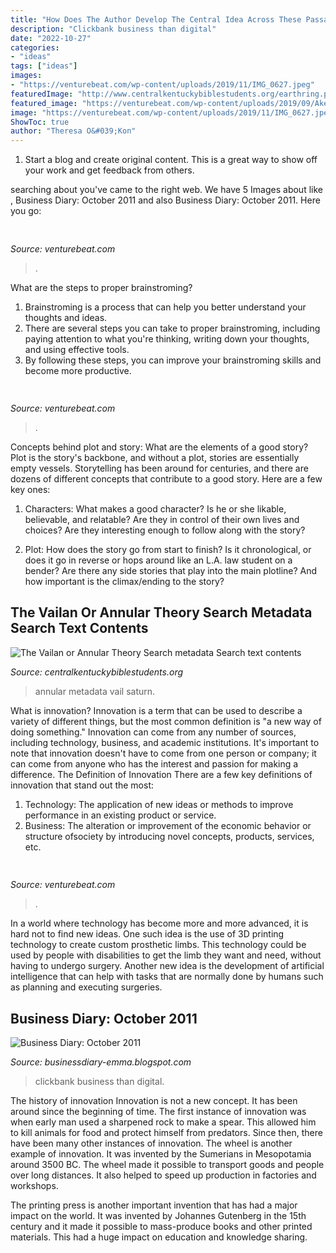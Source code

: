 ```yaml
---
title: "How Does The Author Develop The Central Idea Across These Passages - Business Diary: October 2011"
description: "Clickbank business than digital"
date: "2022-10-27"
categories:
- "ideas"
tags: ["ideas"]
images:
- "https://venturebeat.com/wp-content/uploads/2019/11/IMG_0627.jpeg"
featuredImage: "http://www.centralkentuckybiblestudents.org/earthring.png"
featured_image: "https://venturebeat.com/wp-content/uploads/2019/09/Akeneo-PIM-2.0-Product-grid.png?w=800"
image: "https://venturebeat.com/wp-content/uploads/2019/11/IMG_0627.jpeg"
ShowToc: true
author: "Theresa O&#039;Kon"
---
```



1. Start a blog and create original content. This is a great way to show off your work and get feedback from others.

	

		
searching about  you've came to the right web. We have 5 Images about  like , Business Diary: October 2011 and also Business Diary: October 2011. Here you go:
		
    
## 

<img loading=lazy src="https://venturebeat.com/wp-content/uploads/2020/05/hp-spring-5.jpg" onerror="this.onerror=null;this.src='https://tse4.mm.bing.net/th?id=OIP.fXSXyjRlr5jTrM8LdxvxWQHaFj&amp;pid=15.1';" alt="">

_Source: venturebeat.com_

>. 

	

What are the steps to proper brainstroming?
1. Brainstroming is a process that can help you better understand your thoughts and ideas.
2. There are several steps you can take to proper brainstroming, including paying attention to what you're thinking, writing down your thoughts, and using effective tools.
3. By following these steps, you can improve your brainstroming skills and become more productive.

    
## 

<img loading=lazy src="https://venturebeat.com/wp-content/uploads/2019/09/Akeneo-PIM-2.0-Product-grid.png?w=800" onerror="this.onerror=null;this.src='https://tse4.mm.bing.net/th?id=OIP.Wao7XIcep-lDdNVdzVDQCQHaFP&amp;pid=15.1';" alt="">

_Source: venturebeat.com_

>. 

	

Concepts behind plot and story: What are the elements of a good story?
Plot is the story's backbone, and without a plot, stories are essentially empty vessels. Storytelling has been around for centuries, and there are dozens of different concepts that contribute to a good story. Here are a few key ones:
1) Characters: What makes a good character? Is he or she likable, believable, and relatable? Are they in control of their own lives and choices? Are they interesting enough to follow along with the story?

2) Plot: How does the story go from start to finish? Is it chronological, or does it go in reverse or hops around like an L.A. law student on a bender? Are there any side stories that play into the main plotline? And how important is the climax/ending to the story?

    
## The Vailan Or Annular Theory Search Metadata Search Text Contents

<img loading=lazy src="http://www.centralkentuckybiblestudents.org/earthring.png" onerror="this.onerror=null;this.src='https://tse1.mm.bing.net/th?id=OIP.vudWeHXMAiHaH6sVGSo53gAAAA&amp;pid=15.1';" alt="The Vailan or Annular Theory Search metadata Search text contents">

_Source: centralkentuckybiblestudents.org_

>annular metadata vail saturn. 

	

What is innovation?
Innovation is a term that can be used to describe a variety of different things, but the most common definition is "a new way of doing something." Innovation can come from any number of sources, including technology, business, and academic institutions. It's important to note that innovation doesn't have to come from one person or company; it can come from anyone who has the interest and passion for making a difference.
The Definition of Innovation
There are a few key definitions of innovation that stand out the most: 
1. Technology: The application of new ideas or methods to improve performance in an existing product or service. 
2. Business: The alteration or improvement of the economic behavior or structure ofsociety by introducing novel concepts, products, services, etc. 

    
## 

<img loading=lazy src="https://venturebeat.com/wp-content/uploads/2019/11/IMG_0627.jpeg" onerror="this.onerror=null;this.src='https://tse3.mm.bing.net/th?id=OIP.79piEcuSsqVz_UQn6SRnkwHaEV&amp;pid=15.1';" alt="">

_Source: venturebeat.com_

>. 

	

In a world where technology has become more and more advanced, it is hard not to find new ideas. One such idea is the use of 3D printing technology to create custom prosthetic limbs. This technology could be used by people with disabilities to get the limb they want and need, without having to undergo surgery. Another new idea is the development of artificial intelligence that can help with tasks that are normally done by humans such as planning and executing surgeries.

    
## Business Diary: October 2011

<img loading=lazy src="http://4.bp.blogspot.com/-4WzpXvZ791c/Tq5HhN0fqLI/AAAAAAAAFFo/d9KLT5W1mZY/s1600/Clickbank-Tips.png" onerror="this.onerror=null;this.src='https://tse4.mm.bing.net/th?id=OIP.qJX623JW1C7AXK9BxoI6iQAAAA&amp;pid=15.1';" alt="Business Diary: October 2011">

_Source: businessdiary-emma.blogspot.com_

>clickbank business than digital. 

	

The history of innovation
Innovation is not a new concept. It has been around since the beginning of time. The first instance of innovation was when early man used a sharpened rock to make a spear. This allowed him to kill animals for food and protect himself from predators. Since then, there have been many other instances of innovation.
The wheel is another example of innovation. It was invented by the Sumerians in Mesopotamia around 3500 BC. The wheel made it possible to transport goods and people over long distances. It also helped to speed up production in factories and workshops.

The printing press is another important invention that has had a major impact on the world. It was invented by Johannes Gutenberg in the 15th century and it made it possible to mass-produce books and other printed materials. This had a huge impact on education and knowledge sharing.

